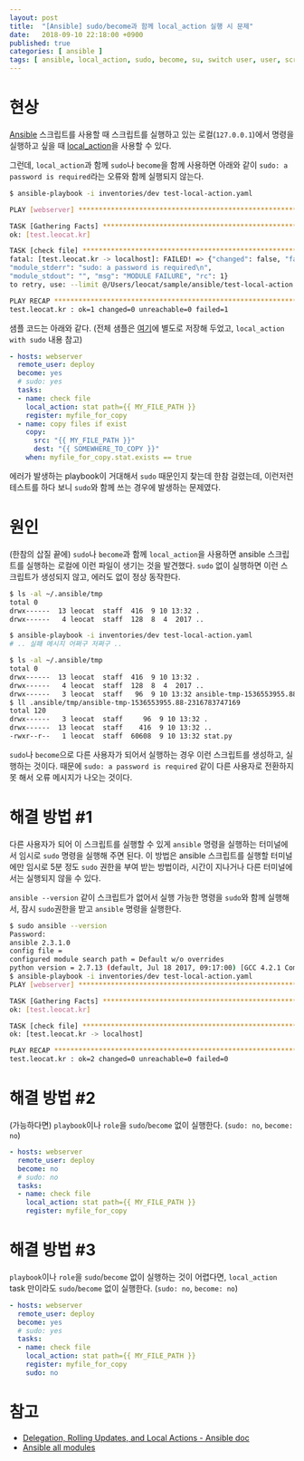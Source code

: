 ```yaml
---
layout: post
title:  "[Ansible] sudo/become과 함께 local_action 실행 시 문제"
date:   2018-09-10 22:18:00 +0900
published: true
categories: [ ansible ]
tags: [ ansible, local_action, sudo, become, su, switch user, user, script ]
---
```


# 현상

[Ansible](https://www.ansible.com/) 스크립트를 사용할 때 스크립트를 실행하고 있는 로컬(`127.0.0.1`)에서 명령을 실행하고 싶을 때 [local_action](https://docs.ansible.com/ansible/2.6/user_guide/playbooks_delegation.html#delegation)을 사용할 수 있다.

그런데, `local_action`과 함께 `sudo`나 `become`을 함께 사용하면 아래와 같이 `sudo: a password is required`라는 오류와 함께 실행되지 않는다.

```bash
$ ansible-playbook -i inventories/dev test-local-action.yaml

PLAY [webserver] ***********************************************************************************

TASK [Gathering Facts] *****************************************************************************
ok: [test.leocat.kr]

TASK [check file] **********************************************************************************
fatal: [test.leocat.kr -> localhost]: FAILED! => {"changed": false, "failed": true,
"module_stderr": "sudo: a password is required\n",
"module_stdout": "", "msg": "MODULE FAILURE", "rc": 1}
to retry, use: --limit @/Users/leocat/sample/ansible/test-local-action.retry

PLAY RECAP *****************************************************************************************
test.leocat.kr : ok=1 changed=0 unreachable=0 failed=1
```

샘플 코드는 아래와 같다. (전체 샘플은 [여기](https://github.com/entireboy/blog-sample/tree/master/ansible)에 별도로 저장해 두었고, `local_action with sudo` 내용 참고)

```yaml
- hosts: webserver
  remote_user: deploy
  become: yes
  # sudo: yes
  tasks:
  - name: check file
    local_action: stat path={{ MY_FILE_PATH }}
    register: myfile_for_copy
  - name: copy files if exist
    copy:
      src: "{{ MY_FILE_PATH }}"
      dest: "{{ SOMEWHERE_TO_COPY }}"
    when: myfile_for_copy.stat.exists == true
```

에러가 발생하는 playbook이 거대해서 `sudo` 때문인지 찾는데 한참 걸렸는데, 이런저런 테스트를 하다 보니 `sudo`와 함께 쓰는 경우에 발생하는 문제였다.


# 원인

(한참의 삽질 끝에) `sudo`나 `become`과 함께 `local_action`을 사용하면 ansible 스크립트를 실행하는 로컬에 이런 파일이 생기는 것을 발견했다. `sudo` 없이 실행하면 이런 스크립트가 생성되지 않고, 에러도 없이 정상 동작한다.

```bash
$ ls -al ~/.ansible/tmp
total 0
drwx------  13 leocat  staff  416  9 10 13:32 .
drwx------   4 leocat  staff  128  8  4  2017 ..

$ ansible-playbook -i inventories/dev test-local-action.yaml
# .. 실패 메시지 어쩌구 저쩌구 ..

$ ls -al ~/.ansible/tmp
total 0
drwx------  13 leocat  staff  416  9 10 13:32 .
drwx------   4 leocat  staff  128  8  4  2017 ..
drwx------   3 leocat  staff   96  9 10 13:32 ansible-tmp-1536553955.88-2316783747169
$ ll .ansible/tmp/ansible-tmp-1536553955.88-2316783747169
total 120
drwx------   3 leocat  staff     96  9 10 13:32 .
drwx------  13 leocat  staff    416  9 10 13:32 ..
-rwxr--r--   1 leocat  staff  60608  9 10 13:32 stat.py
```

`sudo`나 `become`으로 다른 사용자가 되어서 실행하는 경우 이런 스크립트를 생성하고, 실행하는 것이다. 때문에 `sudo: a password is required` 같이 다른 사용자로 전환하지 못 해서 오류 메시지가 나오는 것이다.


# 해결 방법 #1

다른 사용자가 되어 이 스크립트를 실행할 수 있게 `ansible` 명령을 실행하는 터미널에서 임시로 `sudo` 명령을 실행해 주면 된다. 이 방법은 ansible 스크립트를 실행할 터미널에만 임시로 5분 정도 `sudo` 권한을 부여 받는 방법이라, 시간이 지나거나 다른 터미널에서는 실행되지 않을 수 있다.

`ansible --version` 같이 스크립트가 없어서 실행 가능한 명령을 `sudo`와 함께 실행해서, 잠시 `sudo`권한을 받고 `ansible` 명령을 실행한다.

```bash
$ sudo ansible --version
Password:
ansible 2.3.1.0
config file =
configured module search path = Default w/o overrides
python version = 2.7.13 (default, Jul 18 2017, 09:17:00) [GCC 4.2.1 Compatible Apple LLVM 8.1.0 (clang-802.0.42)]
$ ansible-playbook -i inventories/dev test-local-action.yaml
PLAY [webserver] ***********************************************************************************

TASK [Gathering Facts] *****************************************************************************
ok: [test.leocat.kr]

TASK [check file] **********************************************************************************
ok: [test.leocat.kr -> localhost]

PLAY RECAP *****************************************************************************************
test.leocat.kr : ok=2 changed=0 unreachable=0 failed=0
```


# 해결 방법 #2

(가능하다면) `playbook`이나 `role`을 `sudo`/`become` 없이 실행한다. (`sudo: no`, `become: no`)

```yaml
- hosts: webserver
  remote_user: deploy
  become: no
  # sudo: no
  tasks:
  - name: check file
    local_action: stat path={{ MY_FILE_PATH }}
    register: myfile_for_copy
```


# 해결 방법 #3

`playbook`이나 `role`을 `sudo`/`become` 없이 실행하는 것이 어렵다면, `local_action` task 만이라도 `sudo`/`become` 없이 실행한다. (`sudo: no`, `become: no`)

```yaml
- hosts: webserver
  remote_user: deploy
  become: yes
  # sudo: yes
  tasks:
  - name: check file
    local_action: stat path={{ MY_FILE_PATH }}
    register: myfile_for_copy
    sudo: no
```


# 참고

- [Delegation, Rolling Updates, and Local Actions - Ansible doc](https://docs.ansible.com/ansible/2.6/user_guide/playbooks_delegation.html#delegation)
- [Ansible all modules](https://docs.ansible.com/ansible/latest/modules/list_of_all_modules.html)

